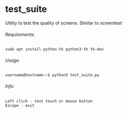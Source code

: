 # test_suite

Utility to test the quality of screens. Similar to screentest

###### Requirements:
```
sudo apt install python-tk python3-tk tk-dev
```

###### Usage:
```
username@hostname:~$ python3 test_suite.py
```

###### Info:
```
Left click - test touch or mouse button
Escape - exit
```
